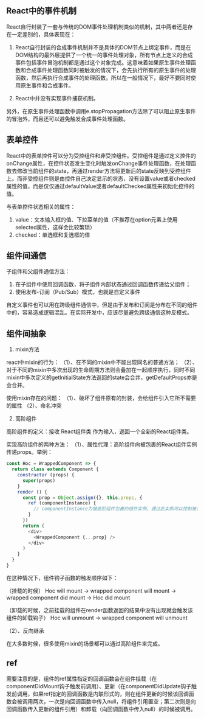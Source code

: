 ## React中的事件机制

React自行封装了一套与传统的DOM事件处理机制类似的机制，其中两者还是存在一定差别的，具体表现在：

1. React自行封装的合成事件机制并不是具体的DOM节点上绑定事件，而是在DOM结构的最外层提供了一个统一的事件处理对象，所有节点上定义的合成事件包括事件冒泡机制都是通过这个对象完成。这意味着如果原生事件处理函数和合成事件处理函数同时被触发的情况下，会先执行所有的原生事件的处理函数，然后再执行合成事件的处理函数。所以在一般情况下，最好不要同时使用原生事件和合成事件。

2. React中并没有实现事件捕获机制。

另外，在原生事件处理函数中调用e.stopPropagation方法除了可以阻止原生事件的冒泡外，而且还可以避免触发合成事件处理函数。

## 表单控件

React中的表单控件可以分为受控组件和非受控组件。受控组件是通过定义控件的onChange属性，在控件状态发生变化时触发onChange事件处理函数，在处理函数去修改当前组件的state，再通过render方法将更新后的state反映到受控组件上。而非受控组件则是由控件自己决定显示的状态，没有设置value或者checked属性的值，而是仅仅通过defaultValue或者defaultChecked属性来初始化控件的值。

与表单控件状态相关的属性：
1. value：文本输入框的值、下拉菜单的值（不推荐在option元素上使用selected属性，这样会比较繁琐）
2. checked：单选框和复选框的值

## 组件间通信

子组件和父组件通信方法：
1. 在子组件中使用回调函数，将子组件内部状态通过回调函数传递给父组件；
2. 使用发布-订阅（Pub/Sub）模式，也就是自定义事件

自定义事件也可以用在跨级组件通信中，但是由于发布和订阅是分布在不同的组件中的，容易造成逻辑混乱。在实际开发中，应该尽量避免跨级通信这种反模式。

## 组件间抽象

1. mixin方法

react中mixin的行为：
（1）、在不同的mixin中不能出现同名的普通方法；
（2）、对于不同的mixin中多次出现的生命周期方法则会叠加在一起顺序执行，同时不同mixin中多次定义的getInitialState方法返回的state会合并，getDefaultProps亦是会合并。

使用mixin存在的问题：
（1）、破坏了组件原有的封装，会给组件引入它所不需要的属性
（2）、命名冲突

2. 高阶组件

高阶组件的定义：接收 React组件类 作为输入，返回一个全新的React组件类。

实现高阶组件的两种方法：
（1）、属性代理：高阶组件向被包裹的React组件实例传递props。举例：

```javascript
const Hoc = WrappedComponent => {
  return class extends Component {
    constructor (props) {
      super(props)
    }
    render () {
      const prop = Object.assign({}, this.props, {
        ref (componentInstance) {
          // componentInstance为被高阶组件包裹的组件实例，通过此实例可以控制被包裹组件的props以及访问该组件的state
        }
      })
      return (
        <div>
          <WrappedComponent {...prop} />
        </div>
      )
    }
  }
}
```

在这种情况下，组件钩子函数的触发顺序如下：

（挂载的时候）
Hoc will mount -> wrapped component will mount -> wrapped component did mount -> Hoc did mount

（卸载的时候，之前挂载的组件在render函数返回的结果中没有出现就会触发该组件的卸载钩子）
Hoc will unmount -> wrapped component will unmount

（2）、反向继承



在大多数时候，很多使用mixin的场景都可以通过高阶组件来完成。

## ref

需要注意的是，组件的ref属性指定的回调函数会在组件挂载（在componentDidMount钩子触发前调用）、更新（在componentDidUpdate钩子触发前调用，如果ref指定的回调函数是内联形式的，则在组件更新的时候该回调函数会被调用两次，一次是向回调函数中传入null，将组件引用置空；第二次则是向回调函数传入更新的组件引用）和卸载（向回调函数中传入null）的时候被调用。